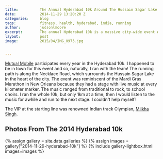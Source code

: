 ```yaml
---
title:			The Annual Hyderabad 10k Around The Hussain Sagar Lake
date:			2014-11-29 13:20:20 Z
categories:		blog
tags:			fitness, health, hyderabad, india, running
author:			judsonlmoore
excerpt:		The annual Hyderabad 10k is a massive city-wide event with olympian leaders, beautiful scenery and live music on at every kilometer.
layout:			post
image:			2015/04/IMG_0973.jpg


---
```


[Mutual Mobile](/mutual-mobile/) participates every year in the Hyderabad 10k. I happened to be in town for this event and so, naturally, I ran with the team! The running path is along the Necklace Road, which surrounds the Hussain Sagar Lake in the heart of the city. The event was reminiscent of the Mardi Gras Marathon in New Orleans because they had a stage with live music at every kilometer marker. The music ranged from traditional to rock, to school choirs. I ran the whole 10k, but only 1km at a time, then I would listen to the music for awhile and run to the next stage. I couldn't help myself!

The VIP at the starting line was renowned Indian track Olympian, [Milkha Singh](https://en.wikipedia.org/wiki/Milkha_Singh).

## Photos From The 2014 Hyderabad 10k

{% assign gallery = site.data.galleries %}
{% assign images = gallery["2014-11-29-hyderabad-10k"] %}
{% include gallery-lightbox.html images=images %}
